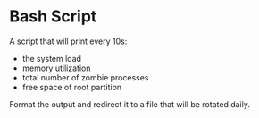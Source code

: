 # Bash Script
A script that will print every 10s:
<ul>
  <li>the system load</li>
  <li>memory utilization</li>
  <li>total number of zombie processes</li>
  <li>free space of root partition</li>
</ul>

Format the output and redirect it to a file that will be rotated daily.
